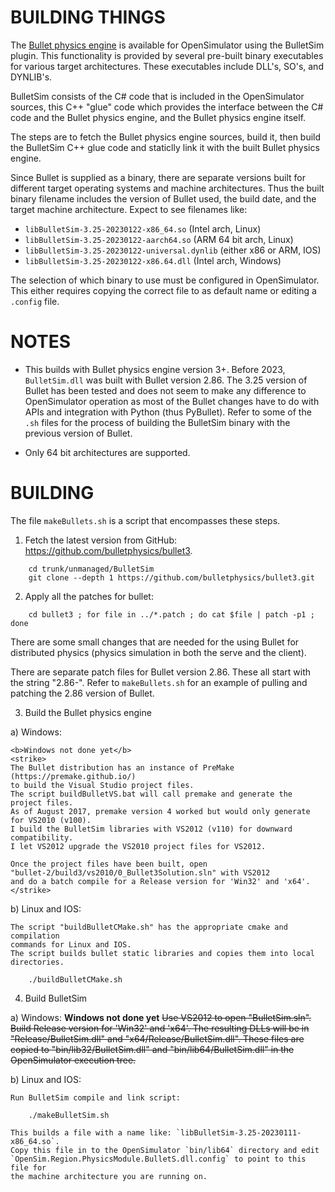 # BUILDING THINGS

The [Bullet physics engine](https://github.com/bulletphysics/bullet3) is
available for OpenSimulator using the BulletSim plugin. This functionality
is provided by several pre-built binary executables for various target
architectures. These executables include DLL's, SO's, and DYNLIB's.

BulletSim consists of the C# code that is included in the OpenSimulator
sources, this C++ "glue" code which provides the interface between the C# code
and the Bullet physics engine, and the Bullet physics engine itself.

The steps are to fetch the Bullet physics engine sources, build it, then
build the BulletSim C++ glue code and staticlly link it with the built
Bullet physics engine.

Since Bullet is supplied as a binary, there are separate versions built
for different target operating systems and machine architectures. Thus
the built binary filename includes the version of Bullet used, the build
date, and the target machine architecture. Expect to see filenames like:

- `libBulletSim-3.25-20230122-x86_64.so` (Intel arch, Linux)
- `libBulletSim-3.25-20230122-aarch64.so` (ARM 64 bit arch, Linux)
- `libBulletSim-3.25-20230122-universal.dynlib` (either x86 or ARM, IOS)
- `libBulletSim-3.25-20230122-x86.64.dll` (Intel arch, Windows)

The selection of which binary to use must be configured in OpenSimulator.
This either requires copying the correct file to as default name or
editing a `.config` file.

# NOTES

- This builds with Bullet physics engine version 3+. Before 2023, 
  `BulletSim.dll` was built with Bullet version 2.86. The 3.25 version
  of Bullet has been tested and does not seem to make any
  difference to OpenSimulator operation as most of the Bullet changes
  have to do with APIs and integration with Python (thus PyBullet).
  Refer to some of the `.sh` files for the process of building the
  BulletSim binary with the previous version of Bullet.

- Only 64 bit architectures are supported.

# BUILDING

The file `makeBullets.sh` is a script that encompasses these steps.

1) Fetch the latest version from GitHub: https://github.com/bulletphysics/bullet3.

```
    cd trunk/unmanaged/BulletSim
    git clone --depth 1 https://github.com/bulletphysics/bullet3.git
```

2) Apply all the patches for bullet:

```
	cd bullet3 ; for file in ../*.patch ; do cat $file | patch -p1 ; done
```

There are some small changes that are needed for the using Bullet for
distributed physics (physics simulation in both the serve and the client).

There are separate patch files for Bullet version 2.86. These all start
with the string "2.86-". Refer to `makeBullets.sh` for an example of pulling
and patching the 2.86 version of Bullet.

3) Build the Bullet physics engine

  a) Windows:

    <b>Windows not done yet</b>
    <strike>
    The Bullet distribution has an instance of PreMake (https://premake.github.io/)
    to build the Visual Studio project files. 
    The script buildBulletVS.bat will call premake and generate the project files.
    As of August 2017, premake version 4 worked but would only generate for VS2010 (v100).
    I build the BulletSim libraries with VS2012 (v110) for downward compatibility.
    I let VS2012 upgrade the VS2010 project files for VS2012.

    Once the project files have been built, open
    "bullet-2/build3/vs2010/0_Bullet3Solution.sln" with VS2012
    and do a batch compile for a Release version for 'Win32' and 'x64'.
    </strike>

  b) Linux and IOS:
    
    The script "buildBulletCMake.sh" has the appropriate cmake and compilation
    commands for Linux and IOS.
    The script builds bullet static libraries and copies them into local directories.

```
    ./buildBulletCMake.sh
```

4) Build BulletSim

  a) Windows:
    <b>Windows not done yet</b>
    <strike>
    Use VS2012 to open "BulletSim.sln". Build Release version for 'Win32'
    and 'x64'. The resulting DLLs will be in "Release/BulletSim.dll"
    and "x64/Release/BulletSim.dll". These files are copied to
    "bin/lib32/BulletSim.dll" and "bin/lib64/BulletSim.dll" in the
    OpenSimulator execution tree.
    </strike>

  b) Linux and IOS:

    Run BulletSim compile and link script:

```
    ./makeBulletSim.sh
```

    This builds a file with a name like: `libBulletSim-3.25-20230111-x86_64.so`.
    Copy this file in to the OpenSimulator `bin/lib64` directory and edit
    `OpenSim.Region.PhysicsModule.BulletS.dll.config` to point to this file for
    the machine architecture you are running on.

